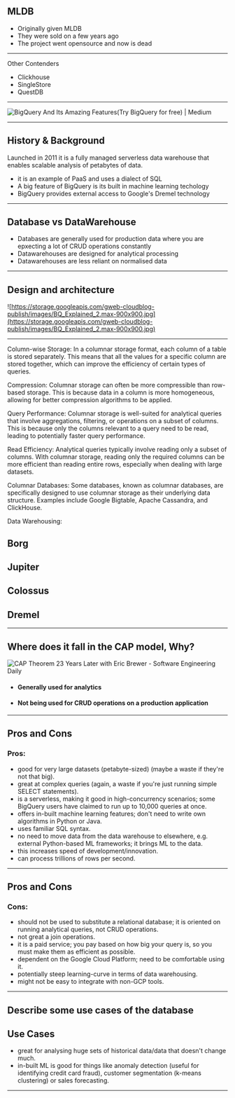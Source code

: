 ## MLDB

- Originally given MLDB
- They were sold on a few years ago
- The project went opensource and now is dead

---

Other Contenders

- Clickhouse
- SingleStore
- QuestDB

---

![BigQuery And Its Amazing Features(Try BigQuery for free) | Medium](https://miro.medium.com/v2/resize:fit:878/1*jNf8QbZbZ2L56A4a8UKWHQ.png)

---

## History & Background

Launched in 2011 it is a fully managed serverless data warehouse that enables scalable analysis of petabytes of data.

- it is an example of PaaS and uses a dialect of SQL
- A big feature of BigQuery is its built in machine learning techology
- BigQuery provides external access to Google's Dremel technology

---

## Database vs DataWarehouse

- Databases are generally used for production data where you are epxecting a lot of CRUD operations constantly
- Datawarehouses are designed for analytical processing
- Datawarehouses are less reliant on normalised data

---

## Design and architecture

![https://storage.googleapis.com/gweb-cloudblog-publish/images/BQ_Explained_2.max-900x900.jpg](https://storage.googleapis.com/gweb-cloudblog-publish/images/BQ_Explained_2.max-900x900.jpg)

---

Column-wise Storage: In a columnar storage format, each column of a table is stored separately. This means that all the values for a specific column are stored together, which can improve the efficiency of certain types of queries.

Compression: Columnar storage can often be more compressible than row-based storage. This is because data in a column is more homogeneous, allowing for better compression algorithms to be applied.

Query Performance: Columnar storage is well-suited for analytical queries that involve aggregations, filtering, or operations on a subset of columns. This is because only the columns relevant to a query need to be read, leading to potentially faster query performance.

Read Efficiency: Analytical queries typically involve reading only a subset of columns. With columnar storage, reading only the required columns can be more efficient than reading entire rows, especially when dealing with large datasets.

Columnar Databases: Some databases, known as columnar databases, are specifically designed to use columnar storage as their underlying data structure. Examples include Google Bigtable, Apache Cassandra, and ClickHouse.

Data Warehousing:

## Borg

## Jupiter

## Colossus

## Dremel

---

## Where does it fall in the CAP model, Why?

![CAP Theorem 23 Years Later with Eric Brewer - Software Engineering Daily](https://i0.wp.com/softwareengineeringdaily.com/wp-content/uploads/2023/05/cap.png?resize=730%2C389&ssl=1)

- #### Generally used for analytics
- #### Not being used for CRUD operations on a production application

---

## Pros and Cons

### Pros:

- good for very large datasets (petabyte-sized) (maybe a waste if they're not that big).
- great at complex queries (again, a waste if you're just running simple SELECT statements).
- is a serverless, making it good in high-concurrency scenarios; some BigQuery users have claimed to run up to 10,000 queries at once.
- offers in-built machine learning features; don't need to write own algorithms in Python or Java.
- uses familiar SQL syntax.
- no need to move data from the data warehouse to elsewhere, e.g. external Python-based ML frameworks; it brings ML to the data.
- this increases speed of development/innovation.
- can process trillions of rows per second.

---

## Pros and Cons

### Cons:

- should not be used to substitute a relational database; it is oriented on running analytical queries, not CRUD operations.
- not great a join operations.
- it is a paid service; you pay based on how big your query is, so you must make them as efficient as possible.
- dependent on the Google Cloud Platform; need to be comfortable using it.
- potentially steep learning-curve in terms of data warehousing.
- might not be easy to integrate with non-GCP tools.

---

## Describe some use cases of the database

## Use Cases

- great for analysing huge sets of historical data/data that doesn't change much.
- in-built ML is good for things like anomaly detection (useful for identifying credit card fraud), customer segmentation (k-means clustering) or sales forecasting.

---
